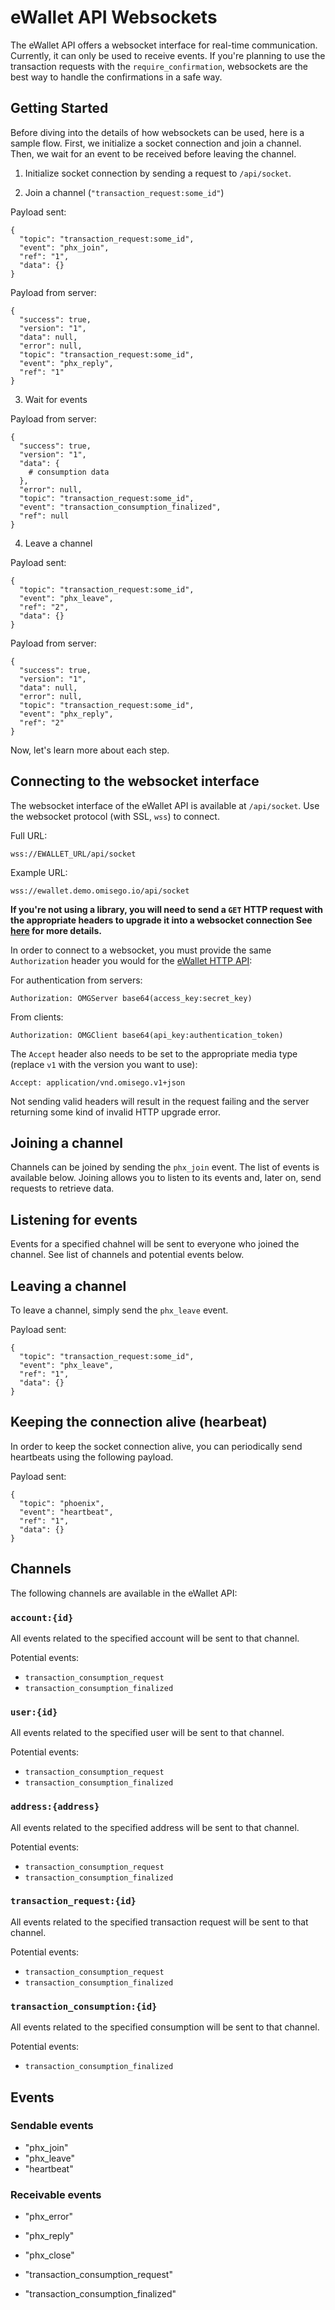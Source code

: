 # eWallet API Websockets

The eWallet API offers a websocket interface for real-time communication. Currently, it can only be used to receive events. If you're planning to use the transaction requests with the `require_confirmation`, websockets are the best way to handle the confirmations in a safe way.

## Getting Started

Before diving into the details of how websockets can be used, here is a sample flow. First, we initialize a socket connection and join a channel. Then, we wait for an event to be received before leaving the channel.

1. Initialize socket connection by sending a request to `/api/socket`.

2. Join a channel (`"transaction_request:some_id"`)

Payload sent:
```
{
  "topic": "transaction_request:some_id",
  "event": "phx_join",
  "ref": "1",
  "data": {}
}
```

Payload from server:
```
{
  "success": true,
  "version": "1",
  "data": null,
  "error": null,
  "topic": "transaction_request:some_id",
  "event": "phx_reply",
  "ref": "1"
}
```

3. Wait for events

Payload from server:
```
{
  "success": true,
  "version": "1",
  "data": {
    # consumption data
  },
  "error": null,
  "topic": "transaction_request:some_id",
  "event": "transaction_consumption_finalized",
  "ref": null
}
```

4. Leave a channel

Payload sent:
```
{
  "topic": "transaction_request:some_id",
  "event": "phx_leave",
  "ref": "2",
  "data": {}
}
```

Payload from server:
```
{
  "success": true,
  "version": "1",
  "data": null,
  "error": null,
  "topic": "transaction_request:some_id",
  "event": "phx_reply",
  "ref": "2"
}
```

Now, let's learn more about each step.

## Connecting to the websocket interface

The websocket interface of the eWallet API is available at `/api/socket`. Use the websocket protocol (with SSL, `wss`) to connect.

Full URL:
```
wss://EWALLET_URL/api/socket
```

Example URL:
```
wss://ewallet.demo.omisego.io/api/socket
```

__If you're not using a library, you will need to send a `GET` HTTP request with the appropriate headers to upgrade it into a websocket connection See [here](https://tools.ietf.org/html/rfc6455#section-1.3) for more details.__

In order to connect to a websocket, you must provide the same `Authorization` header you would for the [eWallet HTTP API](https://ewallet.demo.omisego.io/api/docs.ui):

For authentication from servers:
```
Authorization: OMGServer base64(access_key:secret_key)
```

From clients:
```
Authorization: OMGClient base64(api_key:authentication_token)
```

The `Accept` header also needs to be set to the appropriate media type (replace `v1` with the version you want to use):

```
Accept: application/vnd.omisego.v1+json
```

Not sending valid headers will result in the request failing and the server returning some kind of invalid HTTP upgrade error.

## Joining a channel

Channels can be joined by sending the `phx_join` event. The list of events is available below. Joining allows you to listen to its events and, later on, send requests to retrieve data.

## Listening for events

Events for a specified chahnel will be sent to everyone who joined the channel. See list of channels and potential events below.

## Leaving a channel

To leave a channel, simply send the `phx_leave` event.

Payload sent:
```
{
  "topic": "transaction_request:some_id",
  "event": "phx_leave",
  "ref": "1",
  "data": {}
}
```

## Keeping the connection alive (hearbeat)

In order to keep the socket connection alive, you can periodically send heartbeats using the following payload.

Payload sent:
```
{
  "topic": "phoenix",
  "event": "heartbeat",
  "ref": "1",
  "data": {}
}
```

## Channels

The following channels are available in the eWallet API:

### `account:{id}`

All events related to the specified account will be sent to that channel.

Potential events:

- `transaction_consumption_request`
- `transaction_consumption_finalized`

### `user:{id}`

All events related to the specified user will be sent to that channel.

Potential events:

- `transaction_consumption_request`
- `transaction_consumption_finalized`

### `address:{address}`

All events related to the specified address will be sent to that channel.

Potential events:

- `transaction_consumption_request`
- `transaction_consumption_finalized`

### `transaction_request:{id}`

All events related to the specified transaction request will be sent to that channel.

Potential events:

- `transaction_consumption_request`
- `transaction_consumption_finalized`

### `transaction_consumption:{id}`

All events related to the specified consumption will be sent to that channel.

Potential events:

- `transaction_consumption_finalized`

## Events

### Sendable events

- "phx_join"
- "phx_leave"
- "heartbeat"

### Receivable events

- "phx_error"
- "phx_reply"
- "phx_close"

- "transaction_consumption_request"
- "transaction_consumption_finalized"
